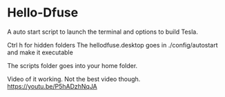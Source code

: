 # Hello-Dfuse

A auto start script to launch the terminal and options to build Tesla.

Ctrl h for hidden folders
The hellodfuse.desktop goes in ./config/autostart and make it executable

The scripts folder goes into your home folder.

Video of it working. Not the best video though.
https://youtu.be/P5hADzhNqJA
